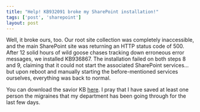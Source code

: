 ```yaml
---
title: "Help! KB932091 broke my SharePoint installation!"
tags: ['post', 'sharepoint']
layout: post
---
```


Well, it broke ours, too. Our root site collection was completely
inaccessible, and the main SharePoint site was returning an HTTP status
code of 500. After 12 solid hours of wild goose chases tracking down
erroneous error messages, we installed KB936867. The installation failed
on both steps 8 and 9, claiming that it could not start the associated
SharePoint services... but upon reboot and manually starting the
before-mentioned services ourselves, everything was back to normal.

You can download the savior KB
[here](https://support.microsoft.com/en-US/help/936867/). I pray that I have
saved at least one person the migraines that my department has been
going through for the last few days.
